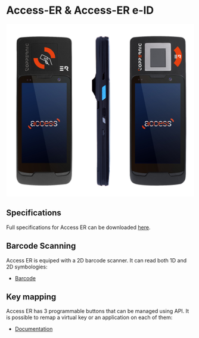 Access-ER & Access-ER e-ID
======

![](/img/devices/access_er_rfid-eid.jpg)

Specifications
--------------

Full specifications for Access ER can be downloaded [here](https://www.coppernic.fr/en/documentations/).

Barcode Scanning
----------------

Access ER is equiped with a 2D barcode scanner. It can read both 1D and 2D symbologies:

- [Barcode](/sdk/barcode/manager.md)

Key mapping
-----------

Access ER has 3 programmable buttons that can be managed using API. It is possible to remap a virtual key or an application on each of them:


- [Documentation](/sdk/core/mapping.md)

<!---
RFID
----

 [HID](/docs/product/access/hid)

Fingerprint
----

- Coming soon...
-->
